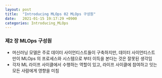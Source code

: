 ```yaml
---
layout: post
title:  "Introducing MLOps 02 MLOps 구성원"
date:   2021-01-15 19:17:29 +0900
categories: Introducing_MLOps
---
```

### 제2 장 MLOps 구성원
- 머신러닝 모델은 주로 데이터 사이언티스트들이 구축하지만, 데이터 사이언티스트 만이 MLOps 의 프로세스와 시스템으로 부터 이득을 본다는 것은 잘못된 생각임
- 각자 ML 라이프 사이클에서 수행하는 역할이 있고, 라이프 사이클에 참여하고 잇는 모든 사람에게 영향을 미침

